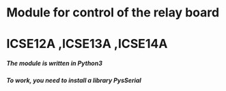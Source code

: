 # Module for control of the relay board 
# ICSE12A ,ICSE13A ,ICSE14A

##### The module is written in Python3 
##### To work, you need to install a library **PysSerial**


